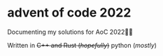 # advent of code 2022

Documenting my solutions for AoC 2022👨‍💻

Written in ~~C++ and Rust (*hopefully*)~~ python (*mostly*)
